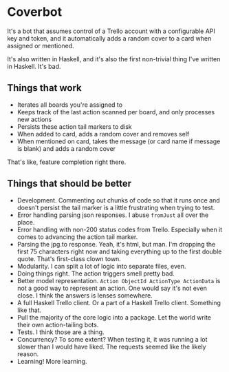 # Coverbot

It's a bot that assumes control of a Trello account with a configurable API key
and token, and it automatically adds a random cover to a card when assigned or
mentioned.

It's also written in Haskell, and it's also the first non-trivial thing I've
written in Haskell. It's bad.

## Things that work

* Iterates all boards you're assigned to
* Keeps track of the last action scanned per board, and only processes new
  actions
* Persists these action tail markers to disk
* When added to card, adds a random cover and removes self
* When mentioned on card, takes the message (or card name if message is blank)
  and adds a random cover

That's like, feature completion right there.

## Things that should be better

* Development. Commenting out chunks of code so that it runs once and doesn't
  persist the tail marker is a little frustrating when trying to test.
* Error handling parsing json responses. I abuse `fromJust` all over the place.
* Error handling with non-200 status codes from Trello. Especially when it comes
  to advancing the action tail marker.
* Parsing the jpg.to response. Yeah, it's html, but man. I'm dropping the first
  75 characters right now and taking everything up to the first double quote.
  That's first-class clown town.
* Modularity. I can split a lot of logic into separate files, even.
* Doing things right. The action triggers smell pretty bad.
* Better model representation. `Action ObjectId ActionType ActionData` is not a
  good way to represent an action. One would say it's not even close. I think
  the answers is lenses somewhere.
* A full Haskell Trello client. Or a part of a Haskell Trello client. Something
  like that.
* Pull the majority of the core logic into a package. Let the world write their
  own action-tailing bots.
* Tests. I think those are a thing.
* Concurrency? To some extent? When testing it, it was running a lot slower than
  I would have liked. The requests seemed like the likely reason.
* Learning! More learning.
